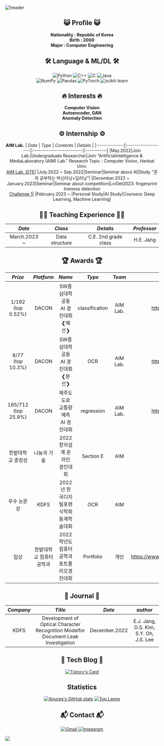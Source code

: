 ![header](https://capsule-render.vercel.app/api?height=280&text=Welcome!&&fontSize=80&&animation=fadeIn&&type=waving&color=gradient&section=header&desc=Kkubuck's%20github&descAlign=60&fontAlignY=40&D)

<div align="center">

 ## 😺 Profile 😺
  **Nationality : Republic of Korea**
  </br>
  **Birth : 2000**
  </br>
  **Major : Computer Engineering**
  </br>

## 🛠️ Language & ML/DL 🛠️
  ![Python](https://img.shields.io/badge/python-3670A0?style=for-the-badge&logo=python&logoColor=ffdd54)
  ![C++](https://img.shields.io/badge/c++-%2300599C.svg?style=for-the-badge&logo=c%2B%2B&logoColor=white)
  ![C](https://img.shields.io/badge/c-%2300599C.svg?style=for-the-badge&logo=c&logoColor=white)
  ![Java](https://img.shields.io/badge/java-%23ED8B00.svg?style=for-the-badge&logo=java&logoColor=white)</br>
  ![NumPy](https://img.shields.io/badge/numpy-%23013243.svg?style=for-the-badge&logo=numpy&logoColor=white)
  ![Pandas](https://img.shields.io/badge/pandas-%23150458.svg?style=for-the-badge&logo=pandas&logoColor=white)
  ![PyTorch](https://img.shields.io/badge/PyTorch-%23EE4C2C.svg?style=for-the-badge&logo=PyTorch&logoColor=white)
  ![scikit-learn](https://img.shields.io/badge/scikit--learn-%23F7931E.svg?style=for-the-badge&logo=scikit-learn&logoColor=white)
  </br>
  
## 🔥 Interests 🔥
  **Computer Vision**
  </br>
  **Autoencoder, GAN**
  </br>
  **Anomaly Detection**
  
## ⚙️ Internship ⚙️
**AIM Lab.**
|     *Date*      |         *Type*        |          *Contents*         |   *Details* |
|:-------------:|:-------------------:|:-------------------------:|:----------:|
|May.2022|Join Lab.|Undergraduate Researcher|Join "ArtificialIntelligence & MediaLaboratory (AIM) Lab." Research Topic : Computer Vision, Hanbat Univ.<br>[AIM Lab. SITE](https://sites.google.com/view/aim-lab-hbnu/home?authuser=0)|
|July.2022 ~ Sep.2022|Seminar|Seminar about AI|Study "혼자 공부하는 머신러닝+딥러닝"|
|December.2022 ~ January.2023|Seminar|Seminar about competition|LivDet2023: fingerprint liveness detection <br> [Challenge 1](https://livdet.diee.unica.it/index.php/home/algorithm-specifications)|
|February.2023 ~ |Personal Study|AI Study|Coursera: Deep Learning, Machine Learning|

## 👨‍🏫 Teaching Experience 👨‍🏫
|     *Date*      |         *Class*   |        *Details*      | *Professor* |
|:-------------:|:-------------------:|:---------------------:|:------------:|
|March.2023 ~ | Data structure | C.E. 2nd grade class | H.E. Jang |

## 🏆️ Awards 🏆️
|    *Prize*    |     *Platform*      |      *Name*   |        *Type*      |       *Team*       | *Link*|
|:-------------:|:-------------------:|:---------------------:|:------------:|:------------:|:------------:|
|1/192 (top 0.52%)| DACON | SW중심대학 공동 AI 경진대회 ❮예선❯ | classification | AIM Lab.|  https://dacon.io/competitions/official/235902/leaderboard|
|8/77 (top 10.3%)| DACON | SW중심대학 공동 AI 경진대회 ❮본선❯ | OCR | AIM Lab.| https://dacon.io/competitions/official/235970/leaderboard|
|185/712 (top 25.9%)| DACON | 제주도 도로 교통량 예측 AI 경진대회 | regression | AIM Lab.| https://dacon.io/competitions/official/235985/leaderboard|
|한밭대학교 총장상| 나눔과 기술 | 2022 창의설계 온라인 경진대회 | Section E | AIM|  [[AIM]HNU President's Award](https://user-images.githubusercontent.com/115712125/203897708-1a7bc4c2-fe91-4744-a34a-a2d949e9762a.png)|
|우수 논문상| KDFS | 2022년 한국디지털포렌식학회 동계학술대회 | OCR | AIM | https://kdfs.jams.or.kr/co/main/jmMain.kci |
|입상| 한밭대학교 컴퓨터공학과 | 2022학년도 컴퓨터공학과 포트폴리오경진대회 | Portfolio | 개인 | https://www.hanbat.ac.kr/prog/bbsArticle/BBSMSTR_000000000333/list.do |

## 📝 Journal 📝
|    *Company*    |     *Title*      |      *Date*   |       *author*       |
|:-------------:|:-------------------:|:---------------------:|:------------:|
|KDFS| Development of Optical Character Recognition Modelfor Document Leak Investigation  | December.2022 |E.J. Jang, D.S. Kim, S.Y. Oh, J.S. Lee  |

## 🔗 Tech Blog 🔗 
  [![Tistory's Card](https://github-readme-tistory-card.vercel.app/api?name=jms3084&postId=29&theme=santorini)](https://jms3084.tistory.com)
 
## Statistics
  [![Anurag's GitHub stats](https://github-readme-stats.vercel.app/api?username=Kkubuck)](https://github.com/Kkubuck/github-readme-stats)
  [![Top Langs](https://github-readme-stats.vercel.app/api/top-langs/?username=Kkubuck)](https://github.com/Kkubuck/github-readme-stats)

## 📬 Contact 📬

  <a href="mailto:nacl3084@gmail.com">![Gmail](https://img.shields.io/badge/Gmail-D14836?style=for-the-badge&logo=gmail&logoColor=white)
  <a href="https://www.instagram.com/kkubuck/">![Instagram](https://img.shields.io/badge/Instagram-%23E4405F.svg?style=for-the-badge&logo=Instagram&logoColor=white) 
  
</div>
<a href="https://github.com/Kkubuck"><img src="https://hits.seeyoufarm.com/api/count/incr/badge.svg?url=https://github.com/Kkubuck&count_bg=%23000000&title_bg=%23000000&icon=github.svg&icon_color=%23E7E7E7&title=GitHub&edge_flat=false)"/></a>
